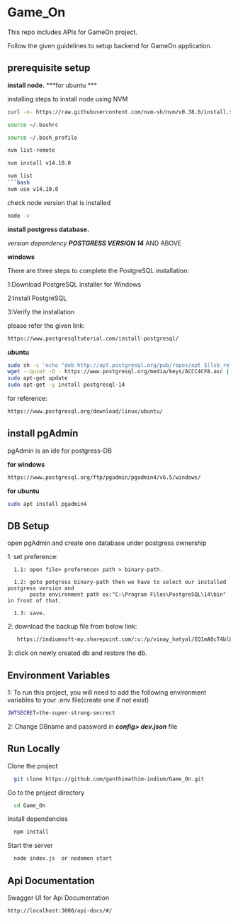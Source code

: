 # Game_On

This repo includes APIs for GameOn project.

Follow the given guidelines to setup backend for GameOn application.

## prerequisite setup

**install node.**
***for ubuntu ***

installing steps to install node using NVM
```bash
curl -o- https://raw.githubusercontent.com/nvm-sh/nvm/v0.38.0/install.sh | bash
```
```bash 
source ~/.bashrc
```
```bash
source ~/.bash_profile
```
```bash
nvm list-remote
```
```bash
nvm install v14.10.0
```
```bash
nvm list
```bash
nvm use v14.10.0
```
check node version that is installed
```bash
node -v
```



**install postgress database.**

*version dependency*
  ***POSTGRESS VERSION 14*** AND ABOVE

**windows**

There are three steps to complete the PostgreSQL installation:

1:Download PostgreSQL installer for Windows

2:Install PostgreSQL

3:Verify the installation


please refer the given link:
```bash
https://www.postgresqltutorial.com/install-postgresql/
```


**ubuntu**


```bash
sudo sh -c 'echo "deb http://apt.postgresql.org/pub/repos/apt $(lsb_release -cs)-pgdg main" > /etc/apt/sources.list.d/pgdg.list'
wget --quiet -O - https://www.postgresql.org/media/keys/ACCC4CF8.asc | sudo apt-key add -
sudo apt-get update
sudo apt-get -y install postgresql-14
```

for reference:
```bash
https://www.postgresql.org/download/linux/ubuntu/
```
## install pgAdmin

pgAdmin is an ide for postgress-DB

**for windows**

```bash
https://www.postgresql.org/ftp/pgadmin/pgadmin4/v6.5/windows/
```

**for ubuntu**

```bash
sudo apt install pgadmin4
```

## DB Setup
open pgAdmin and create one database under postgress ownership

1: set preference:

      1.1: open file> preference> path > binary-path.
      
      1.2: goto potgress binary-path then we have to select our installed postgress version and 
           paste environment path ex:"C:\Program Files\PostgreSQL\14\bin" in front of that.
           
      1.3: save.

2: download the backup file from below link:
```bash
   https://indiumsoft-my.sharepoint.com/:u:/p/vinay_hatyal/EQ1mA0cT4blLl2laGu-8tncBSLmIgavLmTTY86JWY0il-g?e=GNL7bD
   ````
3: click on newly created db and restore the db.




## Environment Variables
1: To run this project, you will need to add the following environment variables to your .env file(create one if not exist)

```bash
JWTSECRET=the-super-strong-secrect
```

2: Change DBname and password in ***config> dev.json*** file


## Run Locally

Clone the project

```bash
  git clone https://github.com/ganthimathim-indium/Game_On.git
```

Go to the project directory

```bash
  cd Game_On
```

Install dependencies

```bash
  npm install
```

Start the server

```bash
  node index.js  or nodemon start
```


## Api Documentation
Swagger UI for Api Documentation

```bash
http://localhost:3000/api-docs/#/
```

